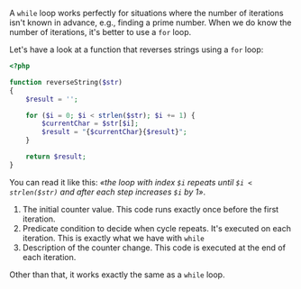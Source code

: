 
A `while` loop works perfectly for situations where the number of iterations isn't known in advance, e.g., finding a prime number. When we do know the number of iterations, it's better to use a `for` loop.

Let's have a look at a function that reverses strings using a `for` loop:

```php
<?php

function reverseString($str)
{
    $result = '';

    for ($i = 0; $i < strlen($str); $i += 1) {
        $currentChar = $str[$i];
        $result = "{$currentChar}{$result}";
    }

    return $result;
}
```


You can read it like this: *«the loop with index `$i` repeats until `$i < strlen($str)` and after each step increases `$i` by 1»*.

1. The initial counter value. This code runs exactly once before the first iteration.
2. Predicate condition to decide when cycle repeats. It's executed on each iteration. This is exactly what we have with `while`
3. Description of the counter change. This code is executed at the end of each iteration.

Other than that, it works exactly the same as a `while` loop.
